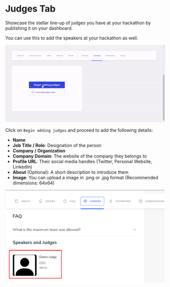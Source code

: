 # Judges Tab

Showcase the stellar line-up of judges you have at your hackathon by publishing it on your dashboard.

You can use this to add the speakers at your hackathon as well.

![](../.gitbook/assets/judges.gif)

Click on `Begin adding judges` and proceed to add the following details:

* **Name**
* **Job Title / Role**: Designation of the person
* **Company / Organization**
* **Company Domain**: The website of the company they belongs to
* **Profile URL**: Their social media handles \(Twitter, Personal Website, LinkedIn\)
* **About** \(Optional\): A short description to introduce them
* **Image**: You can upload a image in .png or .jpg format \(Recommended dimensions: 64x64\)

![This is how it will look on the Hackathon microsite](../.gitbook/assets/image%20%2811%29.png)


